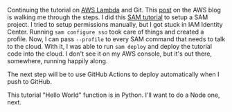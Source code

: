 Continuing the tutorial on [AWS Lambda](https://aws.amazon.com/lambda/) and Git.
This
[post](https://aws.amazon.com/blogs/compute/using-github-actions-to-deploy-serverless-applications/)
on the AWS blog is walking me through the steps.  I did this
[SAM tutorial](https://docs.aws.amazon.com/serverless-application-model/latest/developerguide/serverless-getting-started-hello-world.html)
to setup a SAM project.  I tried to setup permissions manually, but I got stuck
in IAM Identity Center.  Running `sam configure sso` took care of things and
created a profile.  Now, I can pass `--profile` to every SAM command that needs
to talk to the cloud.  With it, I was able to run `sam deploy` and deploy the
tutorial code into the cloud.  I don't see it on my AWS console, but it's out
there, somewhere, running happily along.

The next step will be to use GitHub Actions to deploy automatically when I push
to GitHub.

This tutorial "Hello World" function is in Python.  I'll want to do a Node one,
next.
